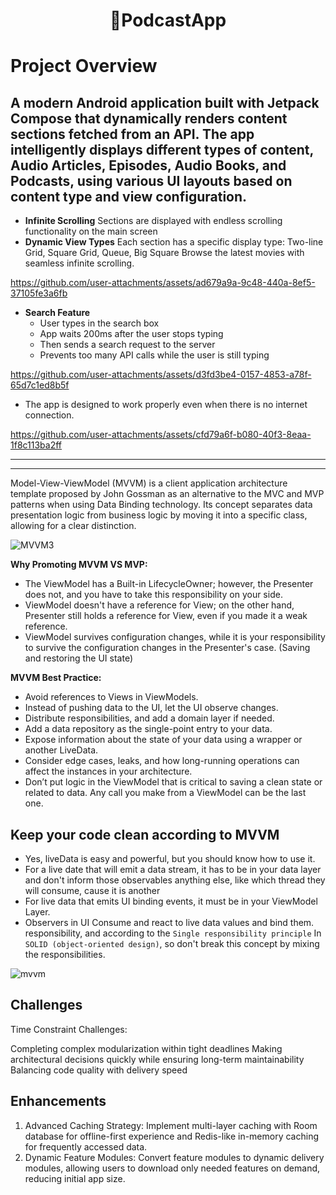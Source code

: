<h1 align="center">🎥PodcastApp</h1>


<h1>Project Overview</h1>

A modern Android application built with Jetpack Compose that dynamically renders content sections fetched from an API. The app intelligently displays different types of content, Audio Articles, Episodes, Audio Books, and Podcasts, using various UI layouts based on content type and view configuration.
---------------------------

- **Infinite Scrolling**
  Sections are displayed with endless scrolling functionality on the main screen
- **Dynamic View Types**
  Each section has a specific display type: Two-line Grid, Square Grid, Queue, Big Square
  Browse the latest movies with seamless infinite scrolling.

https://github.com/user-attachments/assets/ad679a9a-9c48-440a-8ef5-37105fe3a6fb

- **Search Feature**
    - User types in the search box
    - App waits 200ms after the user stops typing
    - Then sends a search request to the server
    - Prevents too many API calls while the user is still typing

https://github.com/user-attachments/assets/d3fd3be4-0157-4853-a78f-65d7c1ed8b5f

- The app is designed to work properly even when there is no internet connection.

https://github.com/user-attachments/assets/cfd79a6f-b080-40f3-8eaa-1f8c113ba2ff


---------------------------
---------------------------




Model-View-ViewModel (MVVM) is a client application architecture template proposed by John Gossman
as an alternative to the MVC and MVP patterns when using Data Binding technology. Its concept
separates data presentation logic from business logic by moving it into a specific class, allowing
for a clear distinction.

![MVVM3](https://user-images.githubusercontent.com/1812129/68319232-446cf900-00be-11ea-92cf-cad817b2af2c.png)

**Why Promoting MVVM VS MVP:**

- The ViewModel has a Built-in LifecycleOwner; however, the Presenter does not, and you have to take
  this responsibility on your side.
- ViewModel doesn't have a reference for View; on the other hand, Presenter still holds a reference
  for View, even if you made it a weak reference.
- ViewModel survives configuration changes, while it is your responsibility to survive the
  configuration changes in the Presenter's case. (Saving and restoring the UI state)

**MVVM Best Practice:**

- Avoid references to Views in ViewModels.
- Instead of pushing data to the UI, let the UI observe changes.
- Distribute responsibilities, and add a domain layer if needed.
- Add a data repository as the single-point entry to your data.
- Expose information about the state of your data using a wrapper or another LiveData.
- Consider edge cases, leaks, and how long-running operations can affect the instances in your
  architecture.
- Don’t put logic in the ViewModel that is critical to saving a clean state or related to data. Any
  call you make from a ViewModel can be the last one.

**Keep your code clean according to MVVM**
-----------------------------

- Yes, liveData is easy and powerful, but you should know how to use it.
- For a live date that will emit a data stream, it has to be in your
  data layer and don't inform those observables anything else, like which thread they will consume,
  cause it is another
- For live data that emits UI binding events, it must be in your ViewModel Layer.
- Observers in UI Consume and react to live data values and bind them.
  responsibility, and according to the `Single responsibility principle`
  In `SOLID (object-oriented design)`, so don't break this concept by
  mixing the responsibilities.


![mvvm](https://github.com/user-attachments/assets/553d131f-8d3a-4f92-8114-b411006d1b5f)


## Challenges

Time Constraint Challenges:

Completing complex modularization within tight deadlines
Making architectural decisions quickly while ensuring long-term maintainability
Balancing code quality with delivery speed


## Enhancements

1. Advanced Caching Strategy: Implement multi-layer caching with Room database for offline-first
   experience and Redis-like in-memory caching for frequently accessed data.
2. Dynamic Feature Modules: Convert feature modules to dynamic delivery modules, allowing users to
   download only needed features on demand, reducing initial app size.
